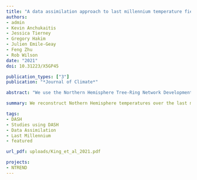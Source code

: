 ```yaml
---
title: "A data assimilation approach to last millennium temperature field reconstruction using a limited high-sensitivity proxy network"
authors:
- admin
- Kevin Anchukaitis
- Jessica Tierney
- Gregory Hakim
- Julien Emile-Geay
- Feng Zhu
- Rob Wilson
date: "2021"
doi: 10.31223/X5GP45

publication_types: ["3"]
publication: "*Journal of Climate*"

abstract: "We use the Northern Hemisphere Tree-Ring Network Development (NTREND) tree-ring database to examine the effects of using a small, highly-sensitive proxy network for paleotemperature data assimilation over the last millennium. We first evaluate our methods using pseudo-proxy experiments.  These indicate that spatial assimilations using this network are skillful in the extratropical Northern Hemisphere and improve on previous NTREND reconstructions based on Point-by-Point regression. We also find our method is sensitive to climate model biases when the number of sites becomes small. Based on these experiments, we then assimilate the real NTREND network. To quantify model prior uncertainty, we produce 10 separate reconstructions, each assimilating a different climate model. These reconstructions are most dissimilar prior to 1100 CE, when the network becomes sparse, but show greater consistency as the network grows. Temporal variability is also underestimated before 1100 CE. Our assimilation method produces spatial uncertainty estimates and these identify treeline North America and eastern Siberia as regions that would most benefit from development of new millennial-length temperature-sensitive tree-ring records. We compare our multi-model mean reconstruction to five existing paleo-temperature products to examine the range of reconstructed responses to radiative forcing. We find substantial differences in the spatial patterns and magnitudes of reconstructed responses to volcanic eruptions and in the transition between the Medieval epoch and Little Ice Age.  These extant uncertainties call for the development of a paleoclimate reconstruction intercomparison framework for systematically examining the consequences of proxy network composition and reconstruction methodology and for continued expansion of tree-ring proxy networks."

summary: We reconstruct Nothern Hemisphere temperatures over the last millennium by assimilating a highly-sensitive, curated tree-ring network.

tags:
- DASH
- Studies using DASH
- Data Assimilation
- Last Millennium
- featured

url_pdf: uploads/King_et_al_2021.pdf

projects:
- NTREND
---
```


